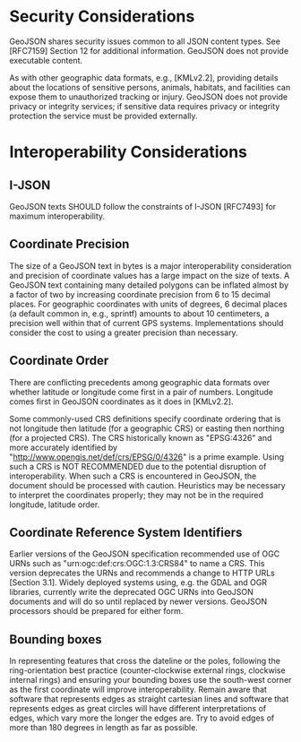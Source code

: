# Security Considerations

   GeoJSON shares security issues common to all JSON content types.  See
   [RFC7159] Section 12 for additional information. GeoJSON does not
   provide executable content.

   As with other geographic data formats, e.g., [KMLv2.2], providing
   details about the locations of sensitive persons, animals, habitats,
   and facilities can expose them to unauthorized tracking or injury.
   GeoJSON does not provide privacy or integrity services; if sensitive
   data requires privacy or integrity protection the service must be
   provided externally.

# Interoperability Considerations

## I-JSON

GeoJSON texts SHOULD follow the constraints of I-JSON [RFC7493] for
maximum interoperability.

## Coordinate Precision

The size of a GeoJSON text in bytes is a major interoperability
consideration and precision of coordinate values has a large impact on
the size of texts.  A GeoJSON text containing many detailed polygons can
be inflated almost by a factor of two by increasing coordinate precision
from 6 to 15 decimal places. For geographic coordinates with units of
degrees, 6 decimal places (a default common in, e.g., sprintf) amounts
to about 10 centimeters, a precision well within that of current GPS
systems.  Implementations should consider the cost to using a greater
precision than necessary.

## Coordinate Order

   There are conflicting precedents among geographic data formats over
   whether latitude or longitude come first in a pair of numbers.
   Longitude comes first in GeoJSON coordinates as it does in [KMLv2.2].

   Some commonly-used CRS definitions specify coordinate ordering that
   is not longitude then latitude (for a geographic CRS) or easting then
   northing (for a projected CRS). The CRS historically known as
   "EPSG:4326" and more accurately identified by 
   "http://www.opengis.net/def/crs/EPSG/0/4326" is a prime example.
   Using such a CRS is NOT RECOMMENDED due to the potential disruption
   of interoperability. When such a CRS is encountered in GeoJSON, the
   document should be processed with caution.  Heuristics may be
   necessary to interpret the coordinates properly; they may not be in
   the required longitude, latitude order.

## Coordinate Reference System Identifiers

   Earlier versions of the GeoJSON specification recommended use of OGC
   URNs such as "urn:ogc:def:crs:OGC:1.3:CRS84" to name a CRS. This
   version deprecates the URNs and recommends a change to HTTP URLs
   [Section 3.1]. Widely deployed systems using, e.g. the GDAL and OGR
   libraries, currently write the deprecated OGC URNs into GeoJSON
   documents and will do so until replaced by newer versions. GeoJSON
   processors should be prepared for either form.

## Bounding boxes

   In representing features that cross the dateline or the poles, 
   following the ring-orientation best practice (counter-clockwise 
   external rings, clockwise internal rings) and ensuring your 
   bounding boxes use the south-west corner as the first coordinate
   will improve interoperability. Remain aware that software that
   represents edges as straight cartesian lines and software that
   represents edges as great circles will have different interpretations
   of edges, which vary more the longer the edges are. Try to
   avoid edges of more than 180 degrees in length as far as possible.
